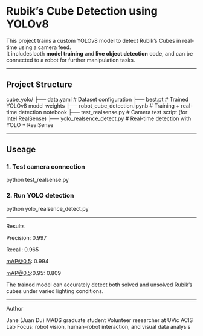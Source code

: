 #  Rubik’s Cube Detection using YOLOv8

This project trains a custom YOLOv8 model to detect Rubik’s Cubes in real-time using a camera feed.  
It includes both **model training** and **live object detection** code, and can be connected to a robot for further manipulation tasks.

---
##  Project Structure
cube_yolo/
├── data.yaml # Dataset configuration
├── best.pt # Trained YOLOv8 model weights
├── robot_cube_detection.ipynb # Training + real-time detection notebook
├── test_realsense.py # Camera test script (for Intel RealSense)
├── yolo_realsence_detect.py # Real-time detection with YOLO + RealSense

---

##  Useage
### 1. Test camera connection
python test_realsense.py

### 2. Run YOLO detection
python yolo_realsence_detect.py

---
Results

Precision: 0.997

Recall: 0.965

mAP@0.5: 0.994

mAP@0.5:0.95: 0.809

The trained model can accurately detect both solved and unsolved Rubik’s cubes under varied lighting conditions.

---
Author

Jane (Juan Du)
MADS graduate student
Volunteer researcher at UVic ACIS Lab
Focus: robot vision, human–robot interaction, and visual data analysis

